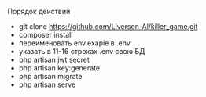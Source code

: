 Порядок действий
- git clone https://github.com/Liverson-Al/killer_game.git
- composer install
- переименовать env.exaple в .env
- указать в 11-16 строках .env свою БД
- php artisan jwt:secret
- php artisan key:generate
- php artisan migrate
- php artisan serve
